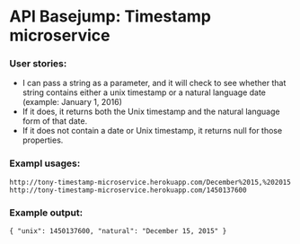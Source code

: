 # API Basejump: Timestamp microservice

### User stories:

- I can pass a string as a parameter, and it will check to see whether that string contains either a unix timestamp or a natural language date (example: January 1, 2016)
- If it does, it returns both the Unix timestamp and the natural language form of that date.
- If it does not contain a date or Unix timestamp, it returns null for those properties.

### Exampl usages:
`http://tony-timestamp-microservice.herokuapp.com/December%2015,%202015`
`http://tony-timestamp-microservice.herokuapp.com/1450137600`

### Example output:
`{ "unix": 1450137600, "natural": "December 15, 2015" }`

